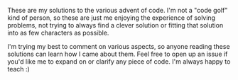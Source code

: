 These are my solutions to the various advent of code. I'm not a "code golf" kind of person, so these
are just me enjoying the experience of solving problems, not trying to always find a clever solution
or fitting that solution into as few characters as possible.

I'm trying my best to comment on various aspects, so anyone reading these solutions can learn how I
came about them. Feel free to open up an issue if you'd like me to expand on or clarify any piece of
code. I'm always happy to teach :)
